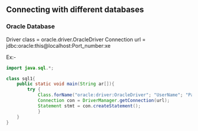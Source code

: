 ## Connecting with different databases

### Oracle Database

Driver class = oracle.driver.OracleDriver
Connection url = jdbc:oracle:this@localhost:Port_number:xe

Ex:-
```java
import java.sql.*;

class sql1{
	public static void main(String ar[]){
		try {
			Class.forName("oracle:driver:OracleDriver"; "UserName"; "Password");
			Connection con = DriverManager.getConnection(url);
			Statement stmt = con.createStatement();
			}
	}
}
```